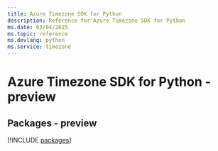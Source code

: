 ```yaml
---
title: Azure Timezone SDK for Python
description: Reference for Azure Timezone SDK for Python
ms.date: 03/04/2025
ms.topic: reference
ms.devlang: python
ms.service: timezone
---
```

# Azure Timezone SDK for Python - preview
## Packages - preview
[!INCLUDE [packages](timezone-index.md)]